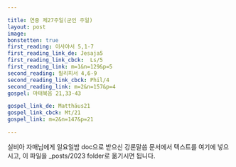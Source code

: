 ```yaml
---

title: 연중 제27주일(군인 주일)
layout: post 
image: 
bonstetten: true
first_reading: 이사야서 5,1-7
first_reading_link_de: Jesaja5
first_reading_link_cbck:  Ls/5
first_reading_link: m=1&n=129&p=5
second_reading: 필리피서 4,6-9
second_reading_link_cbck: Phil/4
second_reading_link: m=2&n=157&p=4
gospel: 마태복음 21,33-43

gospel_link_de: Matthäus21
gospel_link_cbck: Mt/21
gospel_link: m=2&n=147&p=21

---
```



실비아 자매님에게 일요일밤 doc으로 받으신
강론말씀 문서에서
텍스트를 여기에 넣으시고,
이 파일을 _posts/2023 folder로 옮기시면 됩니다.
